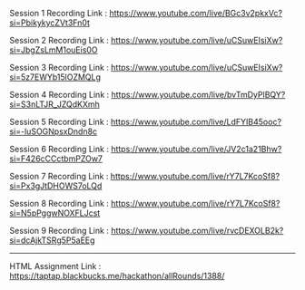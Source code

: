 Session 1 Recording Link : https://www.youtube.com/live/BGc3v2pkxVc?si=PbikykycZVt3Fn0t

Session 2 Recording Link : https://www.youtube.com/live/uCSuwEIsiXw?si=JbgZsLmM1ouEis0O

Session 3 Recording Link : https://www.youtube.com/live/uCSuwEIsiXw?si=5z7EWYb15lOZMQLg

Session 4 Recording Link : https://www.youtube.com/live/bvTmDyPlBQY?si=S3nLTJR_JZQdKXmh

Session 5 Recording Link : https://www.youtube.com/live/LdFYIB45ooc?si=-luSOGNpsxDndn8c

Session 6 Recording Link : https://www.youtube.com/live/JV2c1a21Bhw?si=F426cCCctbmPZOw7

Session 7 Recording Link : https://www.youtube.com/live/rY7L7KcoSf8?si=Px3gJtDHOWS7oLQd

Session 8 Recording Link : https://www.youtube.com/live/rY7L7KcoSf8?si=N5pPggwNOXFLJcst

Session 9 Recording Link : https://www.youtube.com/live/rvcDEXOLB2k?si=dcAjkTSRg5P5aEEg

----------------------------------------------------

HTML Assignment Link : https://taptap.blackbucks.me/hackathon/allRounds/1388/
